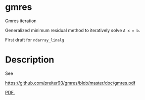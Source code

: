 # gmres

Gmres iteration

Generalized minimum residual method to iteratively solve
`A x = b`.

First draft for `ndarray_linalg`

# Description

See

https://github.com/preiter93/gmres/blob/master/doc/gmres.pdf

<a href="https://github.com/preiter93/gmres/blob/master/doc/gmres.pdf" target="_blank">PDF.</a>

